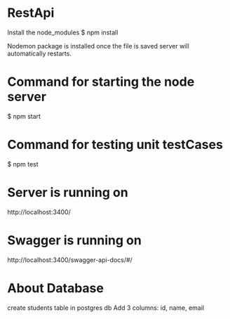 # RestApi

Install the node_modules
$ npm install

Nodemon package is installed once the file is saved server will automatically restarts.

# Command for starting the node server

$ npm start

# Command for testing unit testCases

$ npm test

# Server is running on

http://localhost:3400/

# Swagger is running on

http://localhost:3400/swagger-api-docs/#/

# About Database

create students table in postgres db
Add 3 columns: id, name, email
